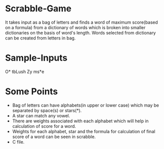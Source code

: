 # Scrabble-Game

It takes input as a bag of letters and finds a word of maximum score(based on a formula) from a dictionary of words which is broken into smaller dictionaries on the basis of word's length.
Words selected from dictionary can be created from letters in bag.


# Sample-Inputs
  O* tbLush 
  Zy ms*e


# Some Points
  - Bag of letters can have alphabets(in upper or lower case) which may be separated by space(s) or stars(*).
  - A star can match any vowel. 
  - There are weights associated with each alphabet which will help in calculation of score for a word. 
  - Weights for each alphabet, star and the formula for calculation of final score of a word can be seen in scrabble. 
  - C file.
